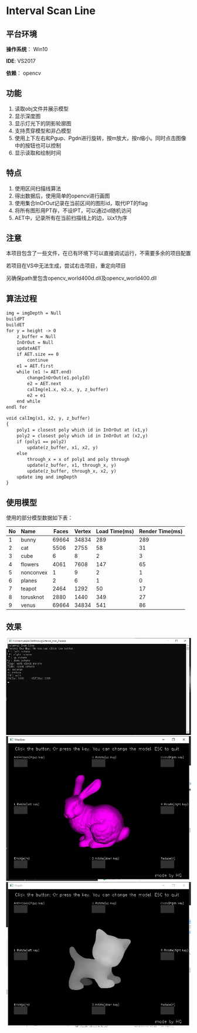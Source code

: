 # Interval Scan Line 

## 平台环境
**操作系统**：  Win10

**IDE**: VS2017

**依赖**： opencv 


## 功能
1. 读取obj文件并展示模型
1. 显示深度图
1. 显示灯光下的阴影轮廓图
1. 支持贯穿模型和非凸模型
1. 使用上下左右和Pgup、Pgdn进行旋转，按m放大，按n缩小。同时点击图像中的按钮也可以控制
1. 显示读取和绘制时间

## 特点
1. 使用区间扫描线算法
1. 得出数据后，使用简单的opencv进行画图
1. 使用集合InOrOut记录在当前区间的图形id，取代IPT的flag
1. 将所有图形用PT存，不设IPT，可以通过id随机访问
1. AET中，记录所有在当前扫描线上的边，以x1为序

## 注意
本项目包含了一些文件，在已有环境下可以直接调试运行，不需要多余的项目配置

若项目在VS中无法生成，尝试右击项目，重定向项目

另确保path里包含opencv_world400d.dll及opencv_world400.dll

## 算法过程
```
img = imgDepth = Null
buildPT
buildET
for y = height -> 0
    z_buffer = Null
    InOrOut = Null
    updateAET
    if AET.size == 0
        continue
    e1 = AET.first
    while (e1 != AET.end)
        changeInOrOut(e1.polyId)
        e2 = AET.next
        calImg(e1.x, e2.x, y, z_buffer)
        e2 = e1
    end while
endl for
```

```
void calImg(x1, x2, y, z_buffer)
{
    poly1 = closest poly which id in InOrOut at (x1,y)
    poly2 = closest poly which id in InOrOut at (x2,y)
    if (poly1 == poly2)
        update(z_buffer, x1, x2, y)
    else
        through_x = x of poly1 and poly through
        update(z_buffer, x1, through_x, y)
        update(z_buffer, through_x, x2, y)
    update img and imgDepth
}
```

## 使用模型
使用的部分模型数据如下表：

|No|Name|Faces|Vertex|Load Time(ms)|Render Time(ms)|
|---|:---|---|---|---|---|
|1|bunny|69664|34834|289|289|
|2|cat|5506|2755|58|31|
|3|cube|6|8|2|3|
|4|flowers|4061|7608|147|65|
|5|nonconvex|1|9|2|1|
|6|planes|2|6|1|0|
|7|teapot|2464|1292|50|17|
|8|torusknot|2880|1440|349|27|
|9|venus|69664|34834|541|86|

## 效果
![](./pics/console_panel.png)
![](./pics/S_bunny_69664_34834.png)
![](./pics/D_cat_5506_2755.png)